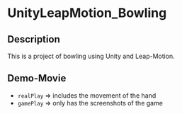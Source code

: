 # UnityLeapMotion_Bowling

## Description
This is a project of bowling using Unity and Leap-Motion.

## Demo-Movie
- `realPlay` => includes the movement of the hand
- `gamePlay` => only has the screenshots of the game


